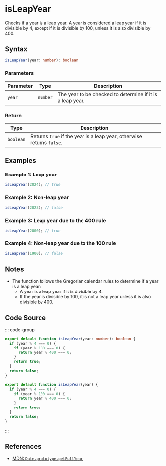 # isLeapYear  
Checks if a year is a leap year. A year is considered a leap year if it is divisible by 4, except if it is divisible by 100, unless it is also divisible by 400.

## Syntax
```typescript
isLeapYear(year: number): boolean
```

### Parameters

| Parameter | Type     | Description                                          |
|-----------|----------|----------------------------------------------------|
| `year`    | `number` | The year to be checked to determine if it is a leap year. |

### Return

| Type      | Description                                            |
|-----------|------------------------------------------------------|
| `boolean` | Returns `true` if the year is a leap year, otherwise returns `false`. |

## Examples

### Example 1: Leap year
```typescript
isLeapYear(2024); // true
```

### Example 2: Non-leap year
```typescript
isLeapYear(2023); // false
```

### Example 3: Leap year due to the 400 rule
```typescript
isLeapYear(2000); // true
```

### Example 4: Non-leap year due to the 100 rule
```typescript
isLeapYear(1900); // false
```

## Notes
- The function follows the Gregorian calendar rules to determine if a year is a leap year:
  - A year is a leap year if it is divisible by 4.
  - If the year is divisible by 100, it is not a leap year unless it is also divisible by 400.

## Code Source
::: code-group

```typescript
export default function isLeapYear(year: number): boolean {
  if (year % 4 === 0) {
    if (year % 100 === 0) {
      return year % 400 === 0;
    }
    return true;
  }
  return false;
}
```

```javascript
export default function isLeapYear(year) {
  if (year % 4 === 0) {
    if (year % 100 === 0) {
      return year % 400 === 0;
    }
    return true;
  }
  return false;
}
```
:::

## References
- [MDN: `Date.prototype.getFullYear`](https://developer.mozilla.org/en-US/docs/Web/JavaScript/Reference/Global_Objects/Date/getFullYear)